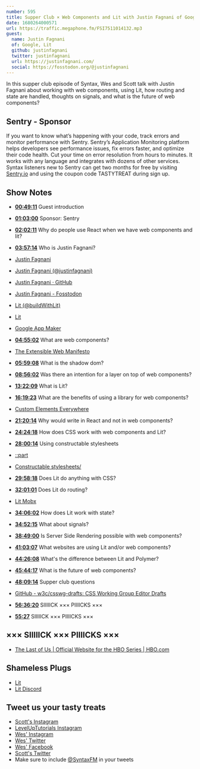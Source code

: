 ```yaml
---
number: 595
title: Supper Club × Web Components and Lit with Justin Fagnani of Google
date: 1680264000571
url: https://traffic.megaphone.fm/FSI7511014132.mp3
guest:
  name: Justin Fagnani
  of: Google, Lit
  github: justinfagnani
  twitter: justinfagnani
  url: https://justinfagnani.com/
  social: https://fosstodon.org/@justinfagnani
---
```


In this supper club episode of Syntax, Wes and Scott talk with Justin Fagnani about working with web components, using Lit, how routing and state are handled, thoughts on signals, and what is the future of web components?

## Sentry - Sponsor

If you want to know what’s happening with your code, track errors and monitor performance with Sentry. Sentry’s Application Monitoring platform helps developers see performance issues, fix errors faster, and optimize their code health. Cut your time on error resolution from hours to minutes. It works with any language and integrates with dozens of other services. Syntax listeners new to Sentry can get two months for free by visiting [Sentry.io](https://sentry.io) and using the coupon code TASTYTREAT during sign up.

## Show Notes

- **[00:49:11](#t=00:49:11)** Guest introduction
- **[01:03:00](#t=01:03:00)** Sponsor: Sentry
- **[02:02:11](#t=02:02:11)** Why do people use React when we have web components and lit?
- **[03:57:14](#t=03:57:14)** Who is Justin Fagnani?
- [Justin Fagnani](https://justinfagnani.com/)
- [Justin Fagnani (@justinfagnani)](https://twitter.com/justinfagnani)
- [Justin Fagnani · GitHub](https://github.com/justinfagnani)
- [Justin Fagnani - Fosstodon](https://fosstodon.org/@justinfagnani)
- [Lit (@buildWithLit)](https://twitter.com/buildWithLit)
- [Lit](https://lit.dev/)
- [Google App Maker](https://en.wikipedia.org/wiki/Google_App_Maker)
- **[04:55:02](#t=04:55:02)** What are web components?
- [The Extensible Web Manifesto](https://github.com/extensibleweb/manifesto)
- **[05:59:08](#t=05:59:08)** What is the shadow dom?
- **[08:56:02](#t=08:56:02)** Was there an intention for a layer on top of web components?
- **[13:22:09](#t=13:22:09)** What is Lit?
- **[16:19:23](#t=16:19:23)** What are the benefits of using a library for web components?
- [Custom Elements Everywhere](https://custom-elements-everywhere.com/)
- **[21:20:14](#t=21:20:14)** Why would write in React and not in web components?
- **[24:24:18](#t=24:24:18)** How does CSS work with web components and Lit?
- **[28:00:14](#t=28:00:14)** Using constructable stylesheets
- [::part](https://developer.mozilla.org/en-US/docs/Web/CSS/::part)
- [Constructable stylesheets/](https://web.dev/constructable-stylesheets/)
- **[29:58:18](#t=29:58:18)** Does Lit do anything with CSS?
- **[32:01:01](#t=32:01:01)** Does Lit do routing?
- [Lit Mobx](https://www.npmjs.com/package/@adobe/lit-mobx)
- **[34:06:02](#t=34:06:02)** How does Lit work with state?
- **[34:52:15](#t=34:52:15)** What about signals?
- **[38:49:00](#t=38:49:00)** Is Server Side Rendering possible with web components?
- **[41:03:07](#t=41:03:07)** What websites are using Lit and/or web components?
- **[44:26:08](#t=44:26:08)** What's the difference between Lit and Polymer?
- **[45:44:17](#t=45:44:17)** What is the future of web components?
- **[48:09:14](#t=48:09:14)** Supper club questions
- [GitHub - w3c/csswg-drafts: CSS Working Group Editor Drafts](https://github.com/w3c/csswg-drafts)
- **[56:36:20](#t=56:36:20)** SIIIIICK ××× PIIIICKS ×××

- **[55:27](#t=55:27)** SIIIIICK ××× PIIIICKS ×××

## ××× SIIIIICK ××× PIIIICKS ×××

- [The Last of Us | Official Website for the HBO Series | HBO.com](https://www.hbo.com/the-last-of-us)

## Shameless Plugs

- [Lit](https://lit.dev/)
- [Lit Discord](https://lit.dev/discord/)

## Tweet us your tasty treats

- [Scott's Instagram](https://www.instagram.com/stolinski/)
- [LevelUpTutorials Instagram](https://www.instagram.com/LevelUpTutorials/)
- [Wes' Instagram](https://www.instagram.com/wesbos/)
- [Wes' Twitter](https://twitter.com/wesbos)
- [Wes' Facebook](https://www.facebook.com/wesbos.developer)
- [Scott's Twitter](https://twitter.com/stolinski)
- Make sure to include [@SyntaxFM](https://twitter.com/SyntaxFM) in your tweets
